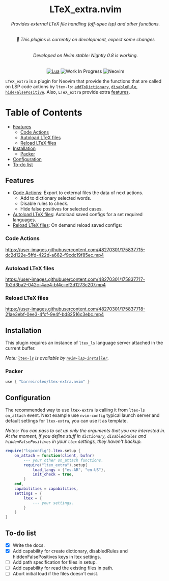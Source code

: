 <!-- LTeX: language=en-US -->
<div align="center">

# LTeX_extra.nvim
<h6>Provides external LTeX file handling (off-spec lsp) and other functions.</h6>
<h6>🚧 This plugins is currently on development, expect some changes</h6>
<h6>Developed on Nvim stable: Nightly 0.8 is working.</h6>


[![Lua](https://img.shields.io/badge/Lua-blue.svg?style=for-the-badge&logo=lua)](http://www.lua.org)
![Work In Progress](https://img.shields.io/badge/Work%20In%20Progress-orange?style=for-the-badge)
![Neovim](https://img.shields.io/badge/NeoVim-%2357A143.svg?&style=for-the-badge&logo=neovim&logoColor=white)
<!-- [![Neovim Nightly](https://img.shields.io/badge/Neovim%20Nightly-green.svg?style=for-the-badge&logo=neovim)](https://neovim.io) -->
</div>

`LTeX_extra` is a plugin for Neovim that provide the functions that are called on LSP code actions by `ltex-ls`: [`addToDictionary`](https://valentjn.github.io/ltex/ltex-ls/server-usage.html#_ltexhidefalsepositives-client),
[`disableRule`](https://valentjn.github.io/ltex/ltex-ls/server-usage.html#_ltexdisablerules-client),
[`hideFalsePositive`](https://valentjn.github.io/ltex/ltex-ls/server-usage.html#_ltexaddtodictionary-client).
Also, `LTeX_extra` provide extra [features](#features).


# Table of Contents
- [Features](#features)
    - [Code Actions](#code-actions)
    - [Autoload LTeX files](#autoload-ltex-files)
    - [Reload LTeX files](#reload-ltex-files)
- [Installation](#installation)
    - [Packer](#packer)
- [Configuration](#configuration)
- [To-do list](#to-do-list)

## Features
- [Code Actions](#code-actions): Export to external files the data of next actions.
    - Add to dictionary selected words.
    - Disable rules to check.
    - Hide false positives for selected cases.
- [Autoload LTeX files](#autoload-ltex-files): Autoload saved configs for a set required languages.
- [Reload LTeX files](#reload-ltex-files): On demand reload saved configs:

### Code Actions

https://user-images.githubusercontent.com/48270301/175837715-dc2d122e-5ffd-422d-a662-f9cdc19f85ec.mp4

### Autoload LTeX files
https://user-images.githubusercontent.com/48270301/175837717-1b2d3ba2-042c-4ae4-bf4c-ef2d1273c207.mp4

### Reload LTeX files
https://user-images.githubusercontent.com/48270301/175837718-21ae3ebf-0ee3-4fcf-9e4f-bd82516c3ebc.mp4

## Installation
This plugin requires an instance of `ltex_ls` language server attached in the current buffer.

*Note: [`ltex-ls`](https://github.com/valentjn/ltex-ls) is available by [`nvim-lsp-installer`](https://github.com/williamboman/nvim-lsp-installer).*

### Packer
```lua
use { "barreiroleo/ltex-extra.nvim" }
```

## Configuration
The recommended way to use `ltex-extra` is calling it from `ltex-ls` `on_attach` event.
Next example use `nvim-config` typical launch server and default settings for `ltex-extra`, you can use it as template.

*Notes: You can pass to set up only the arguments that you are interested in.
At the moment, if you define stuff in `dictionary`, `disabledRules` and `hiddenFalsePositives` in your `ltex` settings, they haven't backup.*

```lua
require("lspconfig").ltex.setup {
    on_attach = function(client, bufnr)
        --- your other on_attach functions.
        require("ltex_extra").setup{
            load_langs = {"es-AR", "en-US"},
            init_check = true,
        }
    end,
    capabilities = capabilities,
    settings = {
        ltex = {
            --- your settings.
        }
    }
}
```

## To-do list
- [x] Write the docs.
- [x] Add capability for create dictionary, disabledRules and hiddenFalsePositives keys in ltex settings.
- [ ] Add path specification for files in setup.
- [ ] Add capability for read the existing files in path.
- [ ] Abort initial load if the files doesn't exist.
